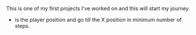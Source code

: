 This is one of my first projects I've worked on and this will start my journey.
+ is the player position and go till the X position in minimum number of steps.
